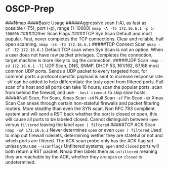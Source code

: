 # OSCP-Prep
###Nmap
####Basic Usage
#####Aggressive scan (-A), as fast as possible (-T5), port (-p), range (1-10000)
`nmap -A -T5 172.16.6.1 -p 1-100000`
#####Other Scan Flags
#####TCP Syn Scan 
Default and most popular.  Fast, never completes the TCP connections. Clear and reliable, half open scanning.
`nmap -sS -T3 172.16.6.1`
#####TCP Connect Scan
`nmap -sT -T2 172.16.6.1`
Default TCP scan when Syn Scan is not an option. When a user does not have raw packet privlages. Completes the connection, target machine is more likely to log the connection.
#####UDP Scan 
`nmap -sU 172.16.6.1 -T1`
UDP Scan, DNS, SNMP, DHCP 53, 161/162, 67/68 most common UDP ports. Sends a UDP packet to every targeted host, for common ports a protocol specific payload is sent to increase response rate. -sV can be added to help differentiate the truly open from filtered ports. Full scan of a host and all ports can take 18 hours, scan the popular ports, scan from behind the firewall, and use `--host-timeout` to skip slow hosts.
#####Null Scan, Fin Scan, Xmas Scan
`-sN` Null Scan 
`-sF` Fin Scan
`-sX` Xmas Scan
Can sneak through certain non-stateful firewalls and packet filtering routers.  More stealthy than even the SYN scan. Non RFC 793 complient system and will send a RST back whether the port is closed or open, this will cause all ports to be labeled closed. Cannot distinguish between `open` versus `filtered` leaving the label `open | filtered`
#####TCP ACK Scan
`nmap -sA 172.16.6.1` 
Never determines `open` or even `open | filtered` Used to map out firewall rulesets, determining wether they are stateful or not and which ports are filtered. The ACK scan probe only has the ACK flag set unless you use `--scanflags` Unfiltered systems, `open` and `closed` ports will both return a RST packet. Nmap then labels them as `unfiltered` meaning they are reachable by the ACK, whether they are `open` or `closed` is undetermined.
